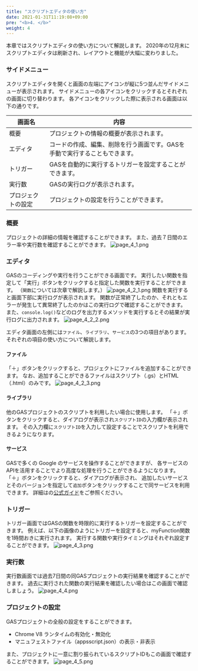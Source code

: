 ```yaml
---
title: "スクリプトエディタの使い方"
date: 2021-01-31T11:19:08+09:00
pre: "<b>4. </b>"
weight: 4
---
```

本章ではスクリプトエディタの使い方について解説します。
2020年の12月末にスクリプトエディタは刷新され、レイアウトと機能が大幅に変わりました。

### サイドメニュー
スクリプトエディタを開くと画面の左端にアイコンが縦に5つ並んだサイドメニューが表示されます。
サイドメニューの各アイコンをクリックするとそれぞれの画面に切り替わります。
各アイコンをクリックした際に表示される画面は以下の通りです。

| 画面名 | 内容 |
| -------- | ---- |
| 概要 | プロジェクトの情報の概要が表示されます。 |
| エディタ | コードの作成、編集、削除を行う画面です。GASを手動で実行することもできます。 |
| トリガー | GASを自動的に実行するトリガーを設定することができます。 |
| 実行数 | GASの実行ログが表示されます。 |
| プロジェクトの設定 | プロジェクトの設定を行うことができます。 |

### 概要
プロジェクトの詳細の情報を確認することができます。
また、過去７日間のエラー率や実行数を確認することができます。
![page_4_1.png](/gas-education/introduction/data/page_4_1.png)

### エディタ
GASのコーディングや実行を行うことができる画面です。
実行したい関数を指定して「実行」ボタンをクリックすると指定した関数を実行することができます。
（`関数`については次章で解説します。）
![page_4_2_1.png](/gas-education/introduction/data/page_4_2_1.png)
関数を実行すると画面下部に実行ログが表示されます。
関数が正常終了したのか、それともエラーが発生して異常終了したのかはこの実行ログで確認することができます。
また、`console.log()`などのログを出力するメソッドを実行するとその結果が実行ログに出力されます。
![page_4_2_2.png](/gas-education/introduction/data/page_4_2_2.png)

エディタ画面の左側には`ファイル`、`ライブラリ`、`サービス`の3つの項目があります。
それぞれの項目の使い方について解説します。
#### ファイル
「＋」ボタンをクリックすると、プロジェクトにファイルを追加することができます。
なお、追加することができるファイルはスクリプト（.gs）とHTML（.html）のみです。
![page_4_2_3.png](/gas-education/introduction/data/page_4_2_3.png)

#### ライブラリ
他のGASプロジェクトのスクリプトを利用したい場合に使用します。
「＋」ボタンをクリックすると、ダイアログが表示され`スクリプトID`の入力欄が表示されます。
その入力欄に`スクリプトID`を入力して設定することでスクリプトを利用できるようになります。

#### サービス
GASで多くの Google のサービスを操作することができますが、
各サービスのAPIを活用することでより高度な処理を行うことができるようになります。
「＋」ボタンをクリックすると、ダイアログが表示され、
追加したいサービスとそのバージョンを指定して`追加`ボタンをクリックすることで同サービスを利用できます。
詳細はの[公式ガイド](https://developers.google.com/apps-script/guides/services/advanced)をご参照ください。

### トリガー
トリガー画面ではGASの関数を時限的に実行するトリガーを設定することができます。
例えば、以下の画像のようにトリガーを設定すると、myFunction関数を1時間おきに実行されます。
実行する関数や実行タイミングはそれぞれ設定することができます。
![page_4_3.png](/gas-education/introduction/data/page_4_3.png)

### 実行数
実行数画面では過去7日間の同GASプロジェクトの実行結果を確認することができます。
過去に実行された関数の実行結果を確認したい場合はこの画面で確認しましょう。
![page_4_4.png](/gas-education/introduction/data/page_4_4.png)

### プロジェクトの設定
GASプロジェクトの全般の設定をすることができます。
- Chrome V8 ランタイムの有効化・無効化
- マニュフェストファイル（appsscript.json）の表示・非表示

また、プロジェクトに一意に割り振られているスクリプトIDもこの画面で確認することができます。
![page_4_5.png](/gas-education/introduction/data/page_4_5.png)
